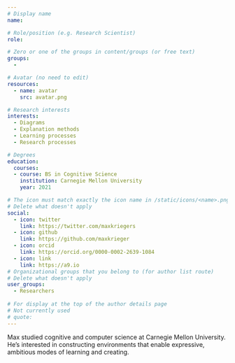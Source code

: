 ```yaml
---
# Display name
name:

# Role/position (e.g. Research Scientist)
role:

# Zero or one of the groups in content/groups (or free text)
groups:
  -

# Avatar (no need to edit)
resources:
  - name: avatar
    src: avatar.png

# Research interests
interests:
  - Diagrams
  - Explanation methods
  - Learning processes
  - Research processes

# Degrees
education:
  courses:
  - course: BS in Cognitive Science
    institution: Carnegie Mellon University
    year: 2021

# The icon must match exactly the icon name in /static/icons/<name>.png
# Delete what doesn't apply
social:
  - icon: twitter
    link: https://twitter.com/maxkriegers
  - icon: github
    link: https://github.com/maxkrieger
  - icon: orcid
    link: https://orcid.org/0000-0002-2639-1084
  - icon: link
    link: https://a9.io  
# Organizational groups that you belong to (for author list route)
# Delete what doesn't apply
user_groups:
  - Researchers
  
# For display at the top of the author details page
# Not currently used
# quote:
---
```


Max studied cognitive and computer science at Carnegie Mellon University. He’s interested in constructing environments that enable expressive, ambitious modes of learning and creating.
